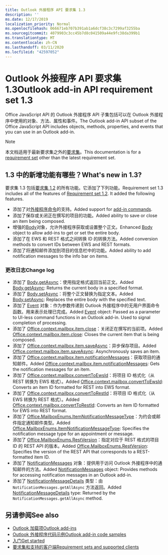 ```yaml
---
title: Outlook 外接程序 API 要求集 1.3
description: ''
ms.date: 12/17/2019
localization_priority: Normal
ms.openlocfilehash: 066671eb707b391ab1a6dcf38c3c7299af3255ba
ms.sourcegitcommit: 4079903c3cc45b7d8c041509a44e9fc38da399b1
ms.translationtype: MT
ms.contentlocale: zh-CN
ms.lasthandoff: 03/11/2020
ms.locfileid: "42597052"
---
```

# <a name="outlook-add-in-api-requirement-set-13"></a><span data-ttu-id="3a020-102">Outlook 外接程序 API 要求集 1.3</span><span class="sxs-lookup"><span data-stu-id="3a020-102">Outlook add-in API requirement set 1.3</span></span>

<span data-ttu-id="3a020-103">Office JavaScript API 的 Outlook 外接程序 API 子集包括可以在 Outlook 外接程序中使用的对象、方法、属性和事件。</span><span class="sxs-lookup"><span data-stu-id="3a020-103">The Outlook add-in API subset of the Office JavaScript API includes objects, methods, properties, and events that you can use in an Outlook add-in.</span></span>

> [!NOTE]
> <span data-ttu-id="3a020-104">本文档适用于最新要求集之外的[要求集](../../requirement-sets/outlook-api-requirement-sets.md)。</span><span class="sxs-lookup"><span data-stu-id="3a020-104">This documentation is for a [requirement set](../../requirement-sets/outlook-api-requirement-sets.md) other than the latest requirement set.</span></span>

## <a name="whats-new-in-13"></a><span data-ttu-id="3a020-105">1.3 中的新增功能有哪些？</span><span class="sxs-lookup"><span data-stu-id="3a020-105">What's new in 1.3?</span></span>

<span data-ttu-id="3a020-p101">要求集 1.3 包括[要求集 1.2](../requirement-set-1.2/outlook-requirement-set-1.2.md) 的所有功能。它添加了下列功能。</span><span class="sxs-lookup"><span data-stu-id="3a020-p101">Requirement set 1.3 includes all of the features of [Requirement set 1.2](../requirement-set-1.2/outlook-requirement-set-1.2.md). It added the following features.</span></span>

- <span data-ttu-id="3a020-108">添加了对[外接程序命令](../../../outlook/add-in-commands-for-outlook.md)的支持。</span><span class="sxs-lookup"><span data-stu-id="3a020-108">Added support for [add-in commands](../../../outlook/add-in-commands-for-outlook.md).</span></span>
- <span data-ttu-id="3a020-109">添加了保存或关闭正在撰写的项目的功能。</span><span class="sxs-lookup"><span data-stu-id="3a020-109">Added ability to save or close an item being composed.</span></span>
- <span data-ttu-id="3a020-110">增强的[Body](/javascript/api/outlook/office.body?view=outlook-js-1.3)对象，允许外接程序获取或设置整个正文。</span><span class="sxs-lookup"><span data-stu-id="3a020-110">Enhanced [Body](/javascript/api/outlook/office.body?view=outlook-js-1.3) object to allow add-ins to get or set the entire body.</span></span>
- <span data-ttu-id="3a020-111">添加了在 EWS 和 REST 格式之间转换 ID 的转换方法。</span><span class="sxs-lookup"><span data-stu-id="3a020-111">Added conversion methods to convert IDs between EWS and REST formats.</span></span>
- <span data-ttu-id="3a020-112">添加了将通知邮件添加到项目的信息栏中的功能。</span><span class="sxs-lookup"><span data-stu-id="3a020-112">Added ability to add notification messages to the info bar on items.</span></span>

### <a name="change-log"></a><span data-ttu-id="3a020-113">更改日志</span><span class="sxs-lookup"><span data-stu-id="3a020-113">Change log</span></span>

- <span data-ttu-id="3a020-114">添加了 [Body.getAsync](/javascript/api/outlook/office.body?view=outlook-js-1.3#getasync-coerciontype--options--callback-)：使用指定格式返回当前正文。</span><span class="sxs-lookup"><span data-stu-id="3a020-114">Added [Body.getAsync](/javascript/api/outlook/office.body?view=outlook-js-1.3#getasync-coerciontype--options--callback-): Returns the current body in a specified format.</span></span>
- <span data-ttu-id="3a020-115">添加了 [Body.setAsync](/javascript/api/outlook/office.body?view=outlook-js-1.3#setasync-data--options--callback-)：将整个正文替换为指定文本。</span><span class="sxs-lookup"><span data-stu-id="3a020-115">Added [Body.setAsync](/javascript/api/outlook/office.body?view=outlook-js-1.3#setasync-data--options--callback-): Replaces the entire body with the specified text.</span></span>
- <span data-ttu-id="3a020-p102">添加了 [Event](/javascript/api/office/office.addincommands.event) 对象：作为参数传递到 Outlook 外接程序中的无用户界面命令函数。用来表示处理已完成。</span><span class="sxs-lookup"><span data-stu-id="3a020-p102">Added [Event](/javascript/api/office/office.addincommands.event) object: Passed as a parameter to UI-less command functions in an Outlook add-in. Used to signal completion of processing.</span></span>
- <span data-ttu-id="3a020-118">添加了 [Office.context.mailbox.item.close](office.context.mailbox.item.md#methods)：关闭正在撰写的当前项。</span><span class="sxs-lookup"><span data-stu-id="3a020-118">Added [Office.context.mailbox.item.close](office.context.mailbox.item.md#methods): Closes the current item that is being composed.</span></span>
- <span data-ttu-id="3a020-119">添加了 [Office.context.mailbox.item.saveAsync](office.context.mailbox.item.md#methods)：异步保存项目。</span><span class="sxs-lookup"><span data-stu-id="3a020-119">Added [Office.context.mailbox.item.saveAsync](office.context.mailbox.item.md#methods): Asynchronously saves an item.</span></span>
- <span data-ttu-id="3a020-120">添加了 [Office.context.mailbox.item.notificationMessages](office.context.mailbox.item.md#properties)：获取项目的通知邮件。</span><span class="sxs-lookup"><span data-stu-id="3a020-120">Added [Office.context.mailbox.item.notificationMessages](office.context.mailbox.item.md#properties): Gets the notification messages for an item.</span></span>
- <span data-ttu-id="3a020-121">添加了 [Office.context.mailbox.convertToEwsId](office.context.mailbox.md#methods)：将项目 ID 格式化（从 REST 转换为 EWS 格式）。</span><span class="sxs-lookup"><span data-stu-id="3a020-121">Added [Office.context.mailbox.convertToEwsId](office.context.mailbox.md#methods): Converts an item ID formatted for REST into EWS format.</span></span>
- <span data-ttu-id="3a020-122">添加了 [Office.context.mailbox.convertToRestId](office.context.mailbox.md#methods)：将项目 ID 格式化（从 EWS 转换为 REST 格式）。</span><span class="sxs-lookup"><span data-stu-id="3a020-122">Added [Office.context.mailbox.convertToRestId](office.context.mailbox.md#methods): Converts an item ID formatted for EWS into REST format.</span></span>
- <span data-ttu-id="3a020-123">添加了 [Office.MailboxEnums.ItemNotificationMessageType](/javascript/api/outlook/office.mailboxenums.itemnotificationmessagetype?view=outlook-js-1.3)：为约会或邮件指定通知邮件类型。</span><span class="sxs-lookup"><span data-stu-id="3a020-123">Added [Office.MailboxEnums.ItemNotificationMessageType](/javascript/api/outlook/office.mailboxenums.itemnotificationmessagetype?view=outlook-js-1.3): Specifies the notification message type for an appointment or message.</span></span>
- <span data-ttu-id="3a020-124">添加了 [Office.MailboxEnums.RestVersion](/javascript/api/outlook/office.mailboxenums.restversion?view=outlook-js-1.3)：指定对应于 REST 格式的项目 ID 的 REST API 的版本。</span><span class="sxs-lookup"><span data-stu-id="3a020-124">Added [Office.MailboxEnums.RestVersion](/javascript/api/outlook/office.mailboxenums.restversion?view=outlook-js-1.3): Specifies the version of the REST API that corresponds to a REST-formatted item ID.</span></span>
- <span data-ttu-id="3a020-125">添加了 [NotificationMessages](/javascript/api/outlook/office.notificationmessages?view=outlook-js-1.3) 对象：提供用于访问 Outlook 外接程序中的通知邮件的方法。</span><span class="sxs-lookup"><span data-stu-id="3a020-125">Added [NotificationMessages](/javascript/api/outlook/office.notificationmessages?view=outlook-js-1.3) object: Provides methods for accessing notification messages in an Outlook add-in.</span></span>
- <span data-ttu-id="3a020-126">添加了 [NotificationMessageDetails](/javascript/api/outlook/office.notificationmessagedetails?view=outlook-js-1.3) 类型：由 `NotificationMessages.getAllAsync` 方法返回。</span><span class="sxs-lookup"><span data-stu-id="3a020-126">Added [NotificationMessageDetails](/javascript/api/outlook/office.notificationmessagedetails?view=outlook-js-1.3) type: Returned by the `NotificationMessages.getAllAsync` method.</span></span>

## <a name="see-also"></a><span data-ttu-id="3a020-127">另请参阅</span><span class="sxs-lookup"><span data-stu-id="3a020-127">See also</span></span>

- [<span data-ttu-id="3a020-128">Outlook 加载项</span><span class="sxs-lookup"><span data-stu-id="3a020-128">Outlook add-ins</span></span>](../../../outlook/outlook-add-ins-overview.md)
- [<span data-ttu-id="3a020-129">Outlook 外接程序代码示例</span><span class="sxs-lookup"><span data-stu-id="3a020-129">Outlook add-in code samples</span></span>](https://developer.microsoft.com/outlook/gallery/?filterBy=Outlook,Samples,Add-ins)
- [<span data-ttu-id="3a020-130">入门</span><span class="sxs-lookup"><span data-stu-id="3a020-130">Get started</span></span>](../../../quickstarts/outlook-quickstart.md)
- [<span data-ttu-id="3a020-131">要求集和支持的客户端</span><span class="sxs-lookup"><span data-stu-id="3a020-131">Requirement sets and supported clients</span></span>](../../requirement-sets/outlook-api-requirement-sets.md)
